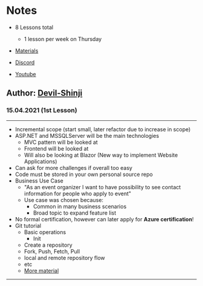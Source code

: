 ﻿# Notes

- 8 Lessons total

    - 1 lesson per week on Thursday

- [Materials](https://github.com/BalticMicrosoftDevelopersCommunity)

- [Discord](https://discord.com/invite/SQDvfnHsNr)

- [Youtube](https://www.youtube.com/channel/UCtnIusHpXnhmURX6uST-Bjw)

## Author: [Devil-Shinji](https://github.com/devil-shinji)


### 15.04.2021 (1st Lesson)

---

- Incremental scope (start small, later refactor due to increase in scope)
- ASP.NET and MSSQLServer will be the main technologies
  - MVC pattern will be looked at
  - Frontend will be looked at
  - Will also be looking at Blazor (New way to implement Website Applications)
- Can ask for more challenges if overall too easy
- Code must be stored in your own personal source repo
- Business Use Case
  - "As an event organizer I want to have possibility to 
    see contact information for people who apply to event"
  - Use case was chosen because:
    - Common in many business scenarios
    - Broad topic to expand feature list
- No formal certification, however can later apply for **Azure certification**!
- Git tutorial
  - Basic operations
    - Init
  - Create a repository
  - Fork, Push, Fetch, Pull
  - local and remote repository flow
  - etc
  - [More material](https://learngitbranching.js.org/)

---